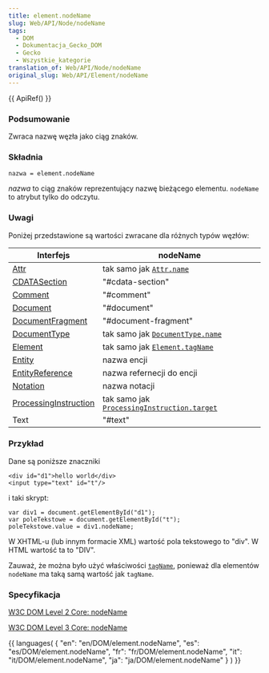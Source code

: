 ```yaml
---
title: element.nodeName
slug: Web/API/Node/nodeName
tags:
  - DOM
  - Dokumentacja_Gecko_DOM
  - Gecko
  - Wszystkie_kategorie
translation_of: Web/API/Node/nodeName
original_slug: Web/API/Element/nodeName
---
```

{{ ApiRef() }}

### Podsumowanie

Zwraca nazwę węzła jako ciąg znaków.

### Składnia

    nazwa = element.nodeName

_nazwa_
to ciąg znaków reprezentujący nazwę bieżącego elementu. `nodeName` to atrybut tylko do odczytu.

### Uwagi

Poniżej przedstawione są wartości zwracane dla różnych typów węzłów:

| Interfejs                                             | nodeName                                                                           |
| ----------------------------------------------------- | ---------------------------------------------------------------------------------- |
| [Attr](pl/DOM/Attr)                                   | tak samo jak [`Attr.name`](pl/DOM/Attr.name)                                       |
| [CDATASection](pl/DOM/CDATASection)                   | "#cdata-section"                                                                   |
| [Comment](pl/DOM/Comment)                             | "#comment"                                                                         |
| [Document](pl/DOM/Document)                           | "#document"                                                                        |
| [DocumentFragment](pl/DOM/DocumentFragment)           | "#document-fragment"                                                               |
| [DocumentType](pl/DOM/DocumentType)                   | tak samo jak [`DocumentType.name`](pl/DOM/DocumentType.name)                       |
| [Element](pl/DOM/Element)                             | tak samo jak [`Element.tagName`](pl/DOM/element.tagName)                           |
| [Entity](pl/DOM/Entity)                               | nazwa encji                                                                        |
| [EntityReference](pl/DOM/EntityReference)             | nazwa refernecji do encji                                                          |
| [Notation](pl/DOM/Notation)                           | nazwa notacji                                                                      |
| [ProcessingInstruction](pl/DOM/ProcessingInstruction) | tak samo jak [`ProcessingInstruction.target`](pl/DOM/ProcessingInstruction.target) |
| Text                                                  | "#text"                                                                            |

### Przykład

Dane są poniższe znaczniki

    <div id="d1">hello world</div>
    <input type="text" id="t"/>

i taki skrypt:

    var div1 = document.getElementById("d1");
    var poleTekstowe = document.getElementById("t");
    poleTekstowe.value = div1.nodeName;

W XHTML-u (lub innym formacie XML) wartość pola tekstowego to "div". W HTML wartość ta to "DIV".

Zauważ, że można było użyć właściwości [`tagName`](pl/DOM/element.tagName), ponieważ dla elementów `nodeName` ma taką samą wartość jak `tagName`.

### Specyfikacja

[W3C DOM Level 2 Core: nodeName](http://www.w3.org/TR/DOM-Level-2-Core/core.html#ID-F68D095)

[W3C DOM Level 3 Core: nodeName](http://www.w3.org/TR/DOM-Level-3-Core/core.html#ID-F68D095)







{{ languages( { "en": "en/DOM/element.nodeName", "es": "es/DOM/element.nodeName", "fr": "fr/DOM/element.nodeName", "it": "it/DOM/element.nodeName", "ja": "ja/DOM/element.nodeName" } ) }}
